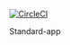 [![CircleCI](https://circleci.com/bb/zazularenan/standard-app.svg?style=svg)](https://circleci.com/bb/zazularenan/standard-app)

Standard-app